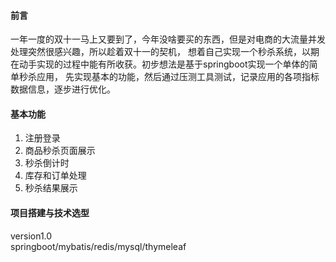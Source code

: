 #### 前言
一年一度的双十一马上又要到了，今年没啥要买的东西，但是对电商的大流量并发处理突然很感兴趣，所以趁着双十一的契机，
想着自己实现一个秒杀系统，以期在动手实现的过程中能有所收获。初步想法是基于springboot实现一个单体的简单秒杀应用，
先实现基本的功能，然后通过压测工具测试，记录应用的各项指标数据信息，逐步进行优化。

#### 基本功能
1. 注册登录
2. 商品秒杀页面展示
3. 秒杀倒计时
4. 库存和订单处理
5. 秒杀结果展示


#### 项目搭建与技术选型
version1.0  
springboot/mybatis/redis/mysql/thymeleaf





